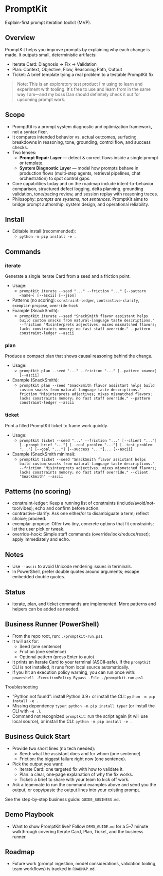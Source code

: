 ﻿# PromptKit

Explain-first prompt iteration toolkit (MVP).

## Overview
PromptKit helps you improve prompts by explaining why each change is made. It outputs small, deterministic artifacts:
- Iterate Card: Diagnosis -> Fix -> Validation
- Plan: Context, Objective, Flow, Reasoning Path, Output
- Ticket: A brief template tying a real problem to a testable PromptKit fix

> Note: This is an exploratory test product I'm using to learn and experiment with tooling. It's free to use and learn from in the same way I am—and my boss Dan should definitely check it out for upcoming prompt work.

## Scope
- PromptKit is a prompt system diagnostic and optimization framework, not a syntax fixer.
- It compares intended behavior vs. actual outcomes, surfacing breakdowns in reasoning, tone, grounding, control flow, and success checks.
- Two lenses:
  - **Prompt Repair Layer** — detect & correct flaws inside a single prompt or template.
  - **System Diagnostic Layer** — model how prompts behave in production flows (multi-step agents, retrieval pipelines, chat orchestration) to spot control gaps.
- Core capabilities today and on the roadmap include intent-to-behavior comparison, structured defect logging, delta planning, grounding validation, tone/pacing review, and session replay with reasoning traces.
- Philosophy: *prompts are systems, not sentences*. PromptKit aims to bridge prompt authorship, system design, and operational reliability.

## Install
- Editable install (recommended):
  - `python -m pip install -e .`

## Commands
### iterate
Generate a single Iterate Card from a seed and a friction point.
- Usage:
  - `promptkit iterate --seed "..." --friction "..." [--pattern <name>] [--ascii] [--json]`
- Patterns (no scoring): `constraint-ledger`, `contrastive-clarify`, `exemplar-propose`, `override-hook`
- Example (SnackSmith):
  - `promptkit iterate --seed "SnackSmith flavor assistant helps build custom snacks from natural-language taste descriptions." --friction "Misinterprets adjectives; mixes mismatched flavors; lacks constraints memory; no fast staff override." --pattern constraint-ledger --ascii`

### plan
Produce a compact plan that shows causal reasoning behind the change.
- Usage:
  - `promptkit plan --seed "..." --friction "..." [--pattern <name>] [--ascii]`
- Example (SnackSmith):
  - `promptkit plan --seed "SnackSmith flavor assistant helps build custom snacks from natural-language taste descriptions." --friction "Misinterprets adjectives; mixes mismatched flavors; lacks constraints memory; no fast staff override." --pattern constraint-ledger --ascii`

### ticket
Print a filled PromptKit ticket to frame work quickly.
- Usage:
  - `promptkit ticket --seed "..." --friction "..." [--client "..."] [--prompt_brief "..."] [--real_problem "..."] [--test_problem "..."] [--goal "..."] [--success "..."]... [--ascii]`
- Example (SnackSmith minimal):
  - `promptkit ticket --seed "SnackSmith flavor assistant helps build custom snacks from natural-language taste descriptions." --friction "Misinterprets adjectives; mixes mismatched flavors; lacks constraints memory; no fast staff override." --client "SnackSmith" --ascii`

## Patterns (no scoring)
- constraint-ledger: Keep a running list of constraints (include/avoid/not-too/vibes); echo and confirm before action.
- contrastive-clarify: Ask one either/or to disambiguate a term; reflect choice; proceed.
- exemplar-propose: Offer two tiny, concrete options that fit constraints; let the user pick or tweak.
- override-hook: Simple staff commands (override/lock/reduce/reset); apply immediately and echo.

## Notes
- Use `--ascii` to avoid Unicode rendering issues in terminals.
- In PowerShell, prefer double quotes around arguments; escape embedded double quotes.

## Status
- iterate, plan, and ticket commands are implemented. More patterns and helpers can be added as needed.

## Business Runner (PowerShell)
- From the repo root, run: `./promptkit-run.ps1`
- It will ask for:
  - Seed (one sentence)
  - Friction (one sentence)
  - Optional pattern (press Enter to auto)
- It prints an Iterate Card to your terminal (ASCII-safe). If the `promptkit` CLI is not installed, it runs from local source automatically.
- If you hit an execution policy warning, you can run once with: `powershell -ExecutionPolicy Bypass -File ./promptkit-run.ps1`

Troubleshooting
- "Python not found": install Python 3.9+ or install the CLI: `python -m pip install -e .`
- Missing dependency `typer`: `python -m pip install typer` (or install the CLI with `-e .`).
- Command not recognized `promptkit`: run the script again (it will use local source), or install the CLI: `python -m pip install -e .`

## Business Quick Start
- Provide two short lines (no tech needed):
  - Seed: what the assistant does and for whom (one sentence).
  - Friction: the biggest failure right now (one sentence).
- Pick the output you want:
  - Iterate Card: one targeted fix with how to validate it.
  - Plan: a clear, one‑page explanation of why the fix works.
  - Ticket: a brief to share with your team to kick off work.
- Ask a teammate to run the command examples above and send you the output, or copy/paste the output lines into your existing prompt.

See the step-by-step business guide: `GUIDE_BUSINESS.md`.

## Demo Playbook
- Want to show PromptKit live? Follow `DEMO_GUIDE.md` for a 5–7 minute walkthrough covering Iterate Card, Plan, Ticket, and the business runner.

## Roadmap
- Future work (prompt ingestion, model considerations, validation tooling, team workflows) is tracked in `ROADMAP.md`.
